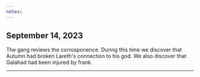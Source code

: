 ```yaml
---
notes:
---
```


## September 14, 2023

The gang reviews the corrosponence. During this time we discover that Autumn had broken Lareth's connection to his god. We also discover that Galahad had been injured by frank. 

---



